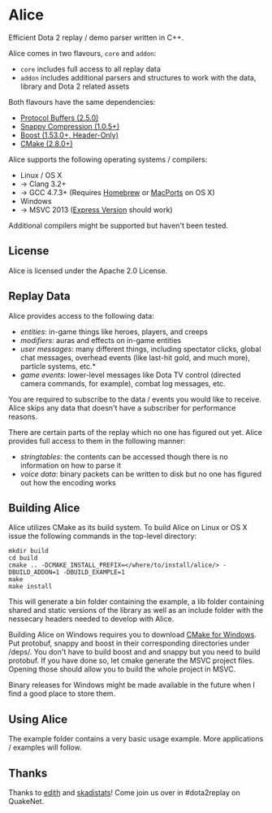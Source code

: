 Alice
=====

Efficient Dota 2 replay / demo parser written in C++.

Alice comes in two flavours, `core` and `addon`:

 - `core` includes full access to all replay data
 - `addon` includes additional parsers and structures to work with the data, library and Dota 2 related assets

Both flavours have the same dependencies:
 
 - [Protocol Buffers (2.5.0)](http://code.google.com/p/protobuf/)
 - [Snappy Compression (1.0.5+)](http://code.google.com/p/snappy/)
 - [Boost (1.53.0+, Header-Only)](http://www.boost.org/)
 - [CMake (2.8.0+)](http://www.cmake.org/)

Alice supports the following operating systems / compilers:

 - Linux / OS X
 - -> Clang 3.2+
 - -> GCC 4.7.3+ (Requires [Homebrew](http://brew.sh/) or [MacPorts](https://www.macports.org/) on OS X)
 - Windows
 - -> MSVC 2013 ([Express Version](http://www.visualstudio.com/downloads/download-visual-studio-vs#d-express-windows-desktop) should work)

Additional compilers might be supported but haven't been tested.

License
-------

Alice is licensed under the Apache 2.0 License. 

Replay Data
-----------

Alice provides access to the following data:

 - _entities_: in-game things like heroes, players, and creeps
 - _modifiers_: auras and effects on in-game entities
 - _user messages_: many different things, including spectator clicks, global chat messages, overhead 
   events (like last-hit gold, and much more), particle systems, etc.*
 - _game events_: lower-level messages like Dota TV control (directed camera commands, for example), 
   combat log messages, etc.

You are required to subscribe to the data / events you would like to receive. Alice skips any data that doesn't
have a subscriber for performance reasons.

There are certain parts of the replay which no one has figured out yet. Alice provides full access to them
in the following manner:

 - _stringtables_: the contents can be accessed though there is no information on how to parse it
 - _voice data_: binary packets can be written to disk but no one has figured out how the encoding works

Building Alice
--------------

Alice utilizes CMake as its build system. To build Alice on Linux or OS X issue the following commands in the top-level
directory: 

    mkdir build 
    cd build 
    cmake .. -DCMAKE_INSTALL_PREFIX=</where/to/install/alice/> -DBUILD_ADDON=1 -DBUILD_EXAMPLE=1
    make
    make install
    
This will generate a bin folder containing the example, a lib folder containing shared and static versions of 
the library as well as an include folder with the nessecary headers needed to develop with Alice.

Building Alice on Windows requires you to download [CMake for Windows](http://www.cmake.org/files/v2.8/cmake-2.8.12.2-win32-x86.zip).
Put protobuf, snappy and boost in their corresponding directories under /deps/. You don't have to build boost and 
and snappy but you need to build protobuf. If you have done so, let cmake generate the MSVC project files. Opening
those should allow you to build the whole project in MSVC.

Binary releases for Windows might be made available in the future when I find a good place to store them.

Using Alice
-----------

The example folder contains a very basic usage example. More applications / examples will follow.

Thanks
------

Thanks to [edith](https://github.com/dschleck/edith) and [skadistats](https://github.com/skadistats/)! 
Come join us over in #dota2replay on QuakeNet.